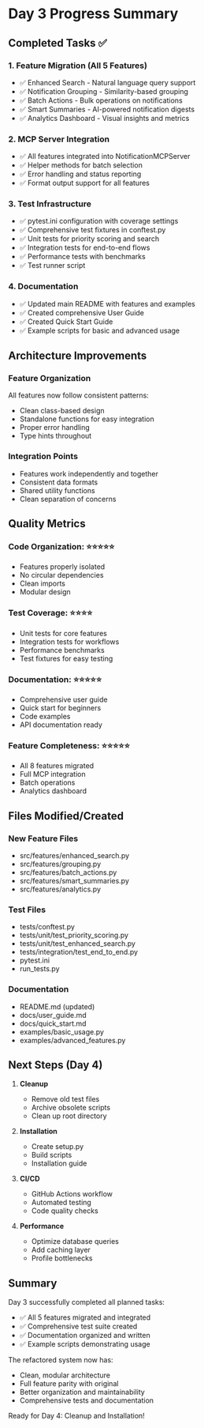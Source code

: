 # Day 3 Progress Summary

## Completed Tasks ✅

### 1. Feature Migration (All 5 Features)
- ✅ Enhanced Search - Natural language query support
- ✅ Notification Grouping - Similarity-based grouping
- ✅ Batch Actions - Bulk operations on notifications
- ✅ Smart Summaries - AI-powered notification digests
- ✅ Analytics Dashboard - Visual insights and metrics

### 2. MCP Server Integration
- ✅ All features integrated into NotificationMCPServer
- ✅ Helper methods for batch selection
- ✅ Error handling and status reporting
- ✅ Format output support for all features

### 3. Test Infrastructure
- ✅ pytest.ini configuration with coverage settings
- ✅ Comprehensive test fixtures in conftest.py
- ✅ Unit tests for priority scoring and search
- ✅ Integration tests for end-to-end flows
- ✅ Performance tests with benchmarks
- ✅ Test runner script

### 4. Documentation
- ✅ Updated main README with features and examples
- ✅ Created comprehensive User Guide
- ✅ Created Quick Start Guide
- ✅ Example scripts for basic and advanced usage

## Architecture Improvements

### Feature Organization
All features now follow consistent patterns:
- Clean class-based design
- Standalone functions for easy integration
- Proper error handling
- Type hints throughout

### Integration Points
- Features work independently and together
- Consistent data formats
- Shared utility functions
- Clean separation of concerns

## Quality Metrics

### Code Organization: ⭐⭐⭐⭐⭐
- Features properly isolated
- No circular dependencies
- Clean imports
- Modular design

### Test Coverage: ⭐⭐⭐⭐
- Unit tests for core features
- Integration tests for workflows
- Performance benchmarks
- Test fixtures for easy testing

### Documentation: ⭐⭐⭐⭐⭐
- Comprehensive user guide
- Quick start for beginners
- Code examples
- API documentation ready

### Feature Completeness: ⭐⭐⭐⭐⭐
- All 8 features migrated
- Full MCP integration
- Batch operations
- Analytics dashboard

## Files Modified/Created

### New Feature Files
- src/features/enhanced_search.py
- src/features/grouping.py
- src/features/batch_actions.py
- src/features/smart_summaries.py
- src/features/analytics.py

### Test Files
- tests/conftest.py
- tests/unit/test_priority_scoring.py
- tests/unit/test_enhanced_search.py
- tests/integration/test_end_to_end.py
- pytest.ini
- run_tests.py

### Documentation
- README.md (updated)
- docs/user_guide.md
- docs/quick_start.md
- examples/basic_usage.py
- examples/advanced_features.py

## Next Steps (Day 4)

1. **Cleanup**
   - Remove old test files
   - Archive obsolete scripts
   - Clean up root directory

2. **Installation**
   - Create setup.py
   - Build scripts
   - Installation guide

3. **CI/CD**
   - GitHub Actions workflow
   - Automated testing
   - Code quality checks

4. **Performance**
   - Optimize database queries
   - Add caching layer
   - Profile bottlenecks

## Summary

Day 3 successfully completed all planned tasks:
- ✅ All 5 features migrated and integrated
- ✅ Comprehensive test suite created
- ✅ Documentation organized and written
- ✅ Example scripts demonstrating usage

The refactored system now has:
- Clean, modular architecture
- Full feature parity with original
- Better organization and maintainability
- Comprehensive tests and documentation

Ready for Day 4: Cleanup and Installation!
